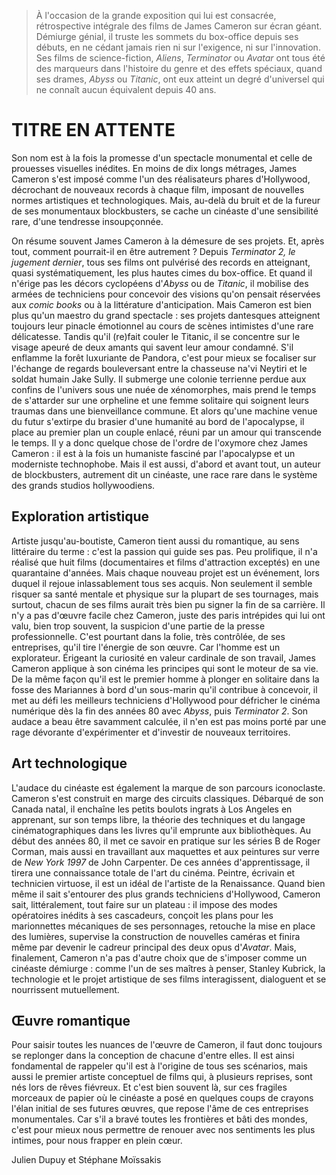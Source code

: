 > À l'occasion de la grande exposition qui lui est consacrée, rétrospective intégrale des films de James Cameron sur écran géant. Démiurge génial, il truste les sommets du box-office depuis ses débuts, en ne cédant jamais rien ni sur l'exigence, ni sur l'innovation. Ses films de science-fiction, _Aliens_, _Terminator_ ou _Avatar_ ont tous été des marqueurs dans l'histoire du genre et des effets spéciaux, quand ses drames, _Abyss_ ou _Titanic_, ont eux atteint un degré d'universel qui ne connaît aucun équivalent depuis 40 ans.

# TITRE EN ATTENTE

Son nom est à la fois la promesse d'un spectacle monumental et celle de prouesses visuelles inédites. En moins de dix longs métrages, James Cameron s'est imposé comme l'un des réalisateurs phares d'Hollywood, décrochant de nouveaux records à chaque film, imposant de nouvelles normes artistiques et technologiques. Mais, au-delà du bruit et de la fureur de ses monumentaux blockbusters, se cache un cinéaste d'une sensibilité rare, d'une tendresse insoupçonnée.

On résume souvent James Cameron à la démesure de ses projets. Et, après tout, comment pourrait-il en être autrement ? Depuis _Terminator 2, le jugement dernier_, tous ses films ont pulvérisé des records en atteignant, quasi systématiquement, les plus hautes cimes du box-office. Et quand il n'érige pas les décors cyclopéens d'_Abyss_ ou de _Titanic_, il mobilise des armées de techniciens pour concevoir des visions qu'on pensait réservées aux _comic books_ ou à la littérature d'anticipation. Mais Cameron est bien plus qu'un maestro du grand spectacle : ses projets dantesques atteignent toujours leur pinacle émotionnel au cours de scènes intimistes d'une rare délicatesse. Tandis qu'il (re)fait couler le Titanic, il se concentre sur le visage apeuré de deux amants qui savent leur amour condamné. S'il enflamme la forêt luxuriante de Pandora, c'est pour mieux se focaliser sur l'échange de regards bouleversant entre la chasseuse na'vi Neytiri et le soldat humain Jake Sully. Il submerge une colonie terrienne perdue aux confins de l'univers sous une nuée de xénomorphes, mais prend le temps de s'attarder sur une orpheline et une femme solitaire qui soignent leurs traumas dans une bienveillance commune. Et alors qu'une machine venue du futur s'extirpe du brasier d'une humanité au bord de l'apocalypse, il place au premier plan un couple enlacé, réuni par un amour qui transcende le temps. Il y a donc quelque chose de l'ordre de l'oxymore chez James Cameron : il est à la fois un humaniste fasciné par l'apocalypse et un moderniste technophobe. Mais il est aussi, d'abord et avant tout, un auteur de blockbusters, autrement dit un cinéaste, une race rare dans le système des grands studios hollywoodiens.

## Exploration artistique

Artiste jusqu'au-boutiste, Cameron tient aussi du romantique, au sens littéraire du terme : c'est la passion qui guide ses pas. Peu prolifique, il n'a réalisé que huit films (documentaires et films d'attraction exceptés) en une quarantaine d'années. Mais chaque nouveau projet est un événement, lors duquel il rejoue inlassablement tous ses acquis. Non seulement il semble risquer sa santé mentale et physique sur la plupart de ses tournages, mais surtout, chacun de ses films aurait très bien pu signer la fin de sa carrière. Il n'y a pas d'œuvre facile chez Cameron, juste des paris intrépides qui lui ont valu, bien trop souvent, la suspicion d'une partie de la presse professionnelle. C'est pourtant dans la folie, très contrôlée, de ses entreprises, qu'il tire l'énergie de son œuvre. Car l'homme est un explorateur. Érigeant la curiosité en valeur cardinale de son travail, James Cameron applique à son cinéma les principes qui sont le moteur de sa vie. De la même façon qu'il est le premier homme à plonger en solitaire dans la fosse des Mariannes à bord d'un sous-marin qu'il contribue à concevoir, il met au défi les meilleurs techniciens d'Hollywood pour défricher le cinéma numérique dès la fin des années 80 avec _Abyss_, puis _Terminator 2_. Son audace a beau être savamment calculée, il n'en est pas moins porté par une rage dévorante d'expérimenter et d'investir de nouveaux territoires.

## Art technologique

L'audace du cinéaste est également la marque de son parcours iconoclaste. Cameron s'est construit en marge des circuits classiques. Débarqué de son Canada natal, il enchaîne les petits boulots ingrats à Los Angeles en apprenant, sur son temps libre, la théorie des techniques et du langage cinématographiques dans les livres qu'il emprunte aux bibliothèques. Au début des années 80, il met ce savoir en pratique sur les séries B de Roger Corman, mais aussi en travaillant aux maquettes et aux peintures sur verre de _New York 1997_ de John Carpenter. De ces années d'apprentissage, il tirera une connaissance totale de l'art du cinéma. Peintre, écrivain et technicien virtuose, il est un idéal de l'artiste de la Renaissance. Quand bien même il sait s'entourer des plus grands techniciens d'Hollywood, Cameron sait, littéralement, tout faire sur un plateau : il impose des modes opératoires inédits à ses cascadeurs, conçoit les plans pour les marionnettes mécaniques de ses personnages, retouche la mise en place des lumières, supervise la construction de nouvelles caméras et finira même par devenir le cadreur principal des deux opus d'_Avatar_. Mais, finalement, Cameron n'a pas d'autre choix que de s'imposer comme un cinéaste démiurge : comme l'un de ses maîtres à penser, Stanley Kubrick, la technologie et le projet artistique de ses films interagissent, dialoguent et se nourrissent mutuellement.

## Œuvre romantique

Pour saisir toutes les nuances de l'œuvre de Cameron, il faut donc toujours se replonger dans la conception de chacune d'entre elles. Il est ainsi fondamental de rappeler qu'il est à l'origine de tous ses scénarios, mais aussi le premier artiste conceptuel de films qui, à plusieurs reprises, sont nés lors de rêves fiévreux. Et c'est bien souvent là, sur ces fragiles morceaux de papier où le cinéaste a posé en quelques coups de crayons l'élan initial de ses futures œuvres, que repose l'âme de ces entreprises monumentales. Car s'il a bravé toutes les frontières et bâti des mondes, c'est pour mieux nous permettre de renouer avec nos sentiments les plus intimes, pour nous frapper en plein cœur.

<div class="author">Julien Dupuy et Stéphane Moïssakis</div>
